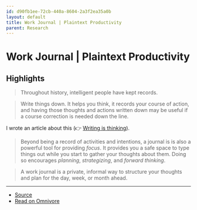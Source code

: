 ```yaml
---
id: d90fb1ee-72cb-440a-8604-2a3f2ea35a0b
layout: default
title: Work Journal | Plaintext Productivity
parent: Research
---
```


# Work Journal | Plaintext Productivity

## Highlights

> Throughout history, intelligent people have kept records.

> Write things down. It helps you think, it records your course of action, and having those thoughts and actions written down may be useful if a course correction is needed down the line.

I wrote an article about this (👉 [Writing is thinking](https://iamfran.com/archives/writing-is-thinking)).

> Beyond being a record of activities and intentions, a journal is is also a powerful tool for providing _focus_. It provides you a safe space to type things out while you start to gather your thoughts about them. Doing so encourages _planning_, _strategizing_, and _forward thinking_.

> A work journal is a private, informal way to structure your thoughts and plan for the day, week, or month ahead.


---

- [Source](http://plaintext-productivity.net/2-09-work-journal.html)
- [Read on Omnivore](https://omnivore.app/me/http-plaintext-productivity-net-2-09-work-journal-html-18b6732e252)